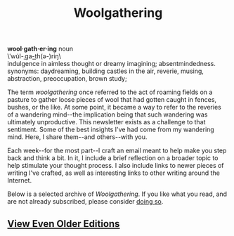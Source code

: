 ﻿---
layout: page
title: Woolgathering
order: 5
---
**wool·gath·er·ing** noun    
\ˈwu̇l-ˌga-t͟h(ə-)riŋ\  
indulgence in aimless thought or dreamy imagining; absentmindedness.  
synonyms:	daydreaming, building castles in the air, reverie, musing, abstraction, preoccupation, brown study;

The term *woolgathering* once referred to the act of roaming fields on a pasture to gather loose pieces of wool that had gotten caught in fences, bushes, or the like. At some point, it became a way to refer to the reveries of a wandering mind--the implication being that such wandering was ultimately unproductive. This newsletter exists as a challenge to that sentiment. Some of the best insights I've had come from my wandering mind. Here, I share them--and others--with you.

Each week--for the most part--I craft an email meant to help make you step back and think a bit. In it, I include a brief reflection on a broader topic to help stimulate your thought process. I also include links to newer pieces of writing I've crafted, as well as interesting links to other writing around the Internet.

Below is a selected archive of *Woolgathering*. If you like what you read, and are not already subscribed, please consider [doing so](https://mikesturm.net/subscribe).

<div>
<style type="text/css">
.display_archive {font-size: 15px;}
.campaign {line-height: 110%; margin: 5px;}
</style>
<script language="javascript" src="//yourfool.us11.list-manage.com/generate-js/?u=90261a3476981959e9fb98a34&fid=11633&show=100" type="text/javascript"></script>
</div>  

## [View Even Older Editions](https://tinyletter.com/mike_sturm/archive)
